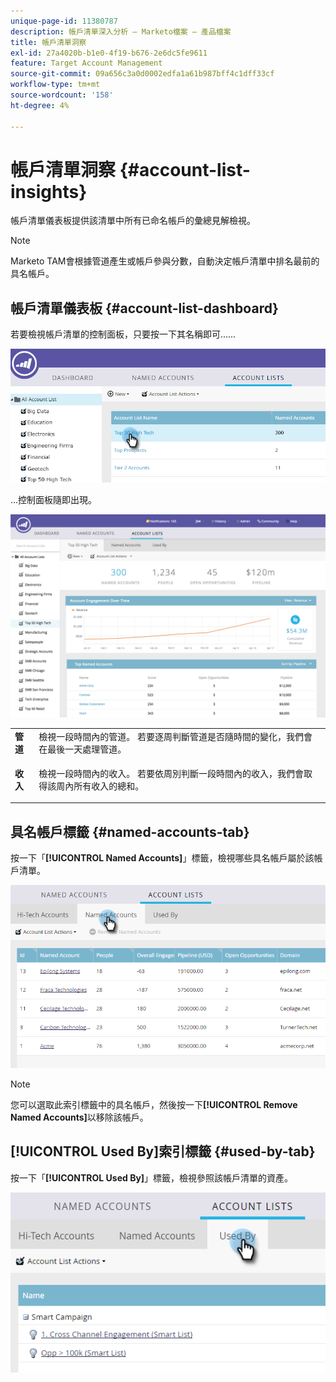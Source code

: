 ```yaml
---
unique-page-id: 11380787
description: 帳戶清單深入分析 — Marketo檔案 — 產品檔案
title: 帳戶清單洞察
exl-id: 27a4020b-b1e0-4f19-b676-2e6dc5fe9611
feature: Target Account Management
source-git-commit: 09a656c3a0d0002edfa1a61b987bff4c1dff33cf
workflow-type: tm+mt
source-wordcount: '158'
ht-degree: 4%

---
```


# 帳戶清單洞察 {#account-list-insights}

帳戶清單儀表板提供該清單中所有已命名帳戶的彙總見解檢視。

>[!NOTE]
>
>Marketo TAM會根據管道產生或帳戶參與分數，自動決定帳戶清單中排名最前的具名帳戶。

## 帳戶清單儀表板 {#account-list-dashboard}

若要檢視帳戶清單的控制面板，只要按一下其名稱即可……

![](assets/one-new.png)

...控制面板隨即出現。

![](assets/two-new-1.png)

<table>
 <tbody>
  <tr>
   <td colspan="1"><strong><span class="uicontrol">管道</span></strong></td>
   <td colspan="1">檢視一段時間內的管道。 若要逐周判斷管道是否隨時間的變化，我們會在最後一天處理管道。</td>
  </tr>
  <tr>
   <td><strong><span class="uicontrol">收入</span></strong></td>
   <td><p>檢視一段時間內的收入。 若要依周別判斷一段時間內的收入，我們會取得該周內所有收入的總和。</p></td>
  </tr>
 </tbody>
</table>

## 具名帳戶標籤 {#named-accounts-tab}

按一下「**[!UICONTROL Named Accounts]**」標籤，檢視哪些具名帳戶屬於該帳戶清單。

![](assets/three-1.png)

>[!NOTE]
>
>您可以選取此索引標籤中的具名帳戶，然後按一下&#x200B;**[!UICONTROL Remove Named Accounts]**&#x200B;以移除該帳戶。

## [!UICONTROL Used By]索引標籤 {#used-by-tab}

按一下「**[!UICONTROL Used By]**」標籤，檢視參照該帳戶清單的資產。

![](assets/four-2.png)
